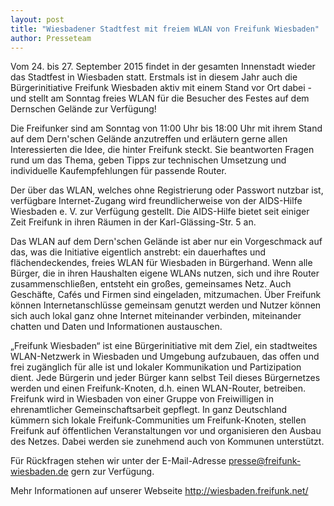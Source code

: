 ```yaml
---
layout: post
title: "Wiesbadener Stadtfest mit freiem WLAN von Freifunk Wiesbaden"
author: Presseteam
---
```


Vom 24. bis 27. September 2015 findet in der
gesamten Innenstadt wieder das Stadtfest in Wiesbaden statt. Erstmals
ist in diesem Jahr auch die Bürgerinitiative Freifunk Wiesbaden aktiv
mit einem Stand vor Ort dabei - und stellt am Sonntag freies WLAN für
die Besucher des Festes auf dem Dernschen Gelände zur Verfügung!

Die Freifunker sind am Sonntag von 11:00 Uhr bis 18:00 Uhr mit ihrem
Stand auf dem Dern'schen Gelände anzutreffen und erläutern gerne allen
Interessierten die Idee, die hinter Freifunk steckt. Sie beantworten
Fragen rund um das Thema, geben Tipps zur technischen Umsetzung und
individuelle Kaufempfehlungen für passende Router.

Der über das WLAN, welches ohne Registrierung oder Passwort nutzbar ist,
verfügbare Internet-Zugang wird freundlicherweise von der AIDS-Hilfe
Wiesbaden e. V. zur Verfügung gestellt. Die AIDS-Hilfe bietet seit
einiger Zeit Freifunk in ihren Räumen in der Karl-Glässing-Str. 5 an.

Das WLAN auf dem Dern'schen Gelände ist aber nur ein Vorgeschmack auf
das, was die Initiative eigentlich anstrebt: ein dauerhaftes und
flächendeckendes, freies WLAN für Wiesbaden in Bürgerhand. Wenn alle
Bürger, die in ihren Haushalten eigene WLANs nutzen, sich und ihre
Router zusammenschließen, entsteht ein großes, gemeinsames Netz. Auch
Geschäfte, Cafés und Firmen sind eingeladen, mitzumachen. Über Freifunk
können Internetanschlüsse gemeinsam genutzt werden und Nutzer können
sich auch lokal ganz ohne Internet miteinander verbinden, miteinander
chatten und Daten und Informationen austauschen.

„Freifunk Wiesbaden“ ist eine Bürgerinitiative mit dem Ziel, ein
stadtweites WLAN­-Netzwerk in Wiesbaden und Umgebung aufzubauen, das
offen und frei zugänglich für alle ist und lokaler Kommunikation und
Partizipation dient. Jede Bürgerin und jeder Bürger kann selbst Teil
dieses Bürgernetzes werden und einen Freifunk­-Knoten, d.h. einen
WLAN­-Router, betreiben. Freifunk wird in Wiesbaden von einer Gruppe von
Freiwilligen in ehrenamtlicher Gemeinschaftsarbeit gepflegt. In ganz
Deutschland kümmern sich lokale Freifunk-­Communities um
Freifunk-­Knoten, stellen Freifunk auf öffentlichen Veranstaltungen vor
und organisieren den Ausbau des Netzes. Dabei werden sie zunehmend auch
von Kommunen unterstützt.

Für Rückfragen stehen wir unter der E-­Mail-­Adresse
presse@freifunk-wiesbaden.de gern zur Verfügung.

Mehr Informationen auf unserer Webseite http://wiesbaden.freifunk.net/
